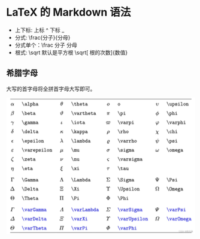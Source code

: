 # LaTeX 的 Markdown 语法

- 上下标: 上标 ^ 下标 _
- 分式: \frac{分子}{分母} 
- 分式单个：\frac 分子 分母
- 根式: \sqrt 默认是平方根 \sqrt[ 根的次数]{数值}

## 希腊字母

大写的首字母将全拼首字母大写即可。

![](assets/letaxzm.png)


